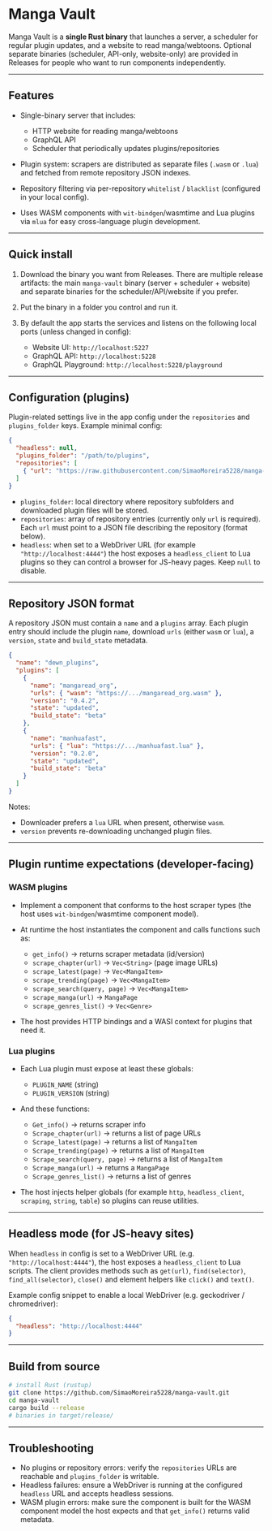 # Manga Vault
Manga Vault is a **single Rust binary** that launches a server, a scheduler for regular plugin updates, and a website to read manga/webtoons. Optional separate binaries (scheduler, API-only, website-only) are provided in Releases for people who want to run components independently.

---

## Features

* Single-binary server that includes:

  * HTTP website for reading manga/webtoons
  * GraphQL API
  * Scheduler that periodically updates plugins/repositories
* Plugin system: scrapers are distributed as separate files (`.wasm` or `.lua`) and fetched from remote repository JSON indexes.
* Repository filtering via per-repository `whitelist` / `blacklist` (configured in your local config).
* Uses WASM components with `wit-bindgen`/wasmtime and Lua plugins via `mlua` for easy cross-language plugin development.

---

## Quick install

1. Download the binary you want from Releases. There are multiple release artifacts: the main `manga-vault` binary (server + scheduler + website) and separate binaries for the scheduler/API/website if you prefer.
2. Put the binary in a folder you control and run it.
3. By default the app starts the services and listens on the following local ports (unless changed in config):

   * Website UI: `http://localhost:5227`
   * GraphQL API: `http://localhost:5228`
   * GraphQL Playground: `http://localhost:5228/playground`

---

## Configuration (plugins)

Plugin-related settings live in the app config under the `repositories` and `plugins_folder` keys. Example minimal config:

```json
{
  "headless": null,
  "plugins_folder": "/path/to/plugins",
  "repositories": [
    { "url": "https://raw.githubusercontent.com/SimaoMoreira5228/manga-vault/refs/heads/master/repo.json" }
  ]
}
```

* `plugins_folder`: local directory where repository subfolders and downloaded plugin files will be stored.
* `repositories`: array of repository entries (currently only `url` is required). Each `url` must point to a JSON file describing the repository (format below).
* `headless`: when set to a WebDriver URL (for example `"http://localhost:4444"`) the host exposes a `headless_client` to Lua plugins so they can control a browser for JS-heavy pages. Keep `null` to disable.

---

## Repository JSON format

A repository JSON must contain a `name` and a `plugins` array. Each plugin entry should include the plugin `name`, download `urls` (either `wasm` or `lua`), a `version`, `state` and `build_state` metadata.

```json
{
  "name": "dewn_plugins",
  "plugins": [
    {
      "name": "mangaread_org",
      "urls": { "wasm": "https://.../mangaread_org.wasm" },
      "version": "0.4.2",
      "state": "updated",
      "build_state": "beta"
    },
    {
      "name": "manhuafast",
      "urls": { "lua": "https://.../manhuafast.lua" },
      "version": "0.2.0",
      "state": "updated",
      "build_state": "beta"
    }
  ]
}
```

Notes:

* Downloader prefers a `lua` URL when present, otherwise `wasm`.
* `version` prevents re-downloading unchanged plugin files.

---

## Plugin runtime expectations (developer-facing)

### WASM plugins

* Implement a component that conforms to the host scraper types (the host uses `wit-bindgen`/wasmtime component model).
* At runtime the host instantiates the component and calls functions such as:

  * `get_info()` -> returns scraper metadata (id/version)
  * `scrape_chapter(url)` -> `Vec<String>` (page image URLs)
  * `scrape_latest(page)` -> `Vec<MangaItem>`
  * `scrape_trending(page)` -> `Vec<MangaItem>`
  * `scrape_search(query, page)` -> `Vec<MangaItem>`
  * `scrape_manga(url)` -> `MangaPage`
  * `scrape_genres_list()` -> `Vec<Genre>`
* The host provides HTTP bindings and a WASI context for plugins that need it.

### Lua plugins

* Each Lua plugin must expose at least these globals:

  * `PLUGIN_NAME` (string)
  * `PLUGIN_VERSION` (string)
* And these functions:

  * `Get_info()` -> returns scraper info
  * `Scrape_chapter(url)` -> returns a list of page URLs
  * `Scrape_latest(page)` -> returns a list of `MangaItem`
  * `Scrape_trending(page)` -> returns a list of `MangaItem`
  * `Scrape_search(query, page)` -> returns a list of `MangaItem`
  * `Scrape_manga(url)` -> returns a `MangaPage`
  * `Scrape_genres_list()` -> returns a list of genres
* The host injects helper globals (for example `http`, `headless_client`, `scraping`, `string`, `table`) so plugins can reuse utilities.

---

## Headless mode (for JS-heavy sites)

When `headless` in config is set to a WebDriver URL (e.g. `"http://localhost:4444"`), the host exposes a `headless_client` to Lua scripts. The client provides methods such as `get(url)`, `find(selector)`, `find_all(selector)`, `close()` and element helpers like `click()` and `text()`.

Example config snippet to enable a local WebDriver (e.g. geckodriver / chromedriver):

```json
{
  "headless": "http://localhost:4444"
}
```

---

## Build from source

```bash
# install Rust (rustup)
git clone https://github.com/SimaoMoreira5228/manga-vault.git
cd manga-vault
cargo build --release
# binaries in target/release/
```

---

## Troubleshooting

* No plugins or repository errors: verify the `repositories` URLs are reachable and `plugins_folder` is writable.
* Headless failures: ensure a WebDriver is running at the configured `headless` URL and accepts headless sessions.
* WASM plugin errors: make sure the component is built for the WASM component model the host expects and that `get_info()` returns valid metadata.

